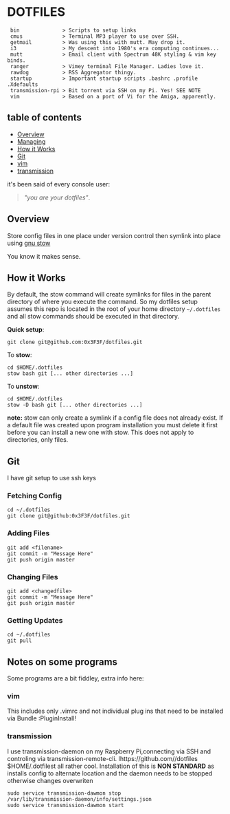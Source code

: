 # DOTFILES

```
 bin              > Scripts to setup links
 cmus             > Terminal MP3 player to use over SSH.
 getmail          > Was using this with mutt. May drop it.
 i3               > My descent into 1980's era computing continues...
 mutt             > Email client with Spectrum 48K styling & vim key binds.
 ranger           > Vimey terminal File Manager. Ladies love it.
 rawdog           > RSS Aggregator thingy.
 startup          > Important startup scripts .bashrc .profile .Xdefaults
 transmission-rpi > Bit torrent via SSH on my Pi. Yes! SEE NOTE
 vim              > Based on a port of Vi for the Amiga, apparently.
```

## table of contents
 - [Overview](#Overview)
 - [Managing](#Managing)
 - [How it Works](#How-it-Works)
 - [Git](#Git)
 - [vim](#vim)
 - [transmission](#transmission)

it's been said of every console user: 
> _"you are your dotfiles"_.


## Overview
Store config files in one place under version control then symlink into place using 
[gnu stow](http://www.gnu.org/software/stow/)

You know it makes sense.


## How it Works
By default, the stow command will create symlinks for files in the parent directory of where you execute the command. 
So my dotfiles setup assumes this repo is located in the root of your home directory `~/.dotfiles` and all stow commands should be executed in that directory.

**Quick setup**:

    git clone git@github.com:0x3F3F/dotfiles.git

To **stow**:

    cd $HOME/.dotfiles
	stow bash git [... other directories ...]

To **unstow**:

    cd $HOME/.dotfiles
	stow -D bash git [... other directories ...]


**note:** stow can only create a symlink if a config file does not already exist.
If a default file was created upon program installation you must delete it first before you can install a new one with stow.
This does not apply to directories, only files.


## Git

I have git setup to use ssh keys

### Fetching Config

	cd ~/.dotfiles
	git clone git@github:0x3F3F/dotfiles.git

### Adding Files

	git add <filename>
	git commit -m "Message Here"
	git push origin master

### Changing Files

	git add <changedfile>
	git commit -m "Message Here"
	git push origin master

### Getting Updates

	cd ~/.dotfiles
	git pull


## Notes on some programs
Some programs are a bit fiddley, extra info here: 

### vim
This includes only .vimrc and not individual plug ins that need to be installed via Bundle :PluginInstall!

### transmission
I use transmission-daemon on my Raspberry Pi,connecting via SSH and controling via transmission-remote-cli.
Ihttps://github.com//dotfiles $HOME/.dotfilest all rather cool.  Installation of this is **NON STANDARD** as installs config to alternate location and the 
daemon needs to be stopped otherwise changes overwriten

	sudo service transmission-dawmon stop
	/var/lib/transmission-daemon/info/settings.json
	sudo service transmission-dawmon start


